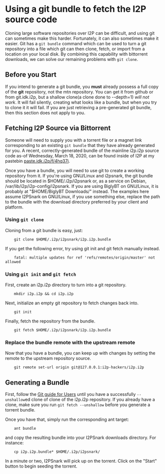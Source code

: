 Using a git bundle to fetch the I2P source code
=================================================

Cloning large software repositories over I2P can be difficult, and using git can
sometimes make this harder. Fortunately, it can also sometimes make it easier.
Git has a ```git bundle``` command which can be used to turn a git repository
into a file which git can then clone, fetch, or import from a location on your
local disk. By combining this capability with bittorrent downloads, we can solve
our remaining problems with ```git clone```.

Before you Start
----------------

If you intend to generate a git bundle, you **must** already possess a full copy
of the **git** repository, not the mtn repository. You can get it from github
or from git.idk.i2p, but a shallow clone(a clone done to --depth=1) *will not*
*work*. It will fail silently, creating what looks like a bundle, but when you
try to clone it it will fail. If you are just retrieving a pre-generated git
bundle, then this section does not apply to you.

Fetching I2P Source via Bittorrent
----------------------------------

Someone will need to supply you with a torrent file or a magnet link
corresponding to an existing ```git bundle``` that they have already generated
for you. A recent, correctly-generated bundle of the mainline i2p.i2p source
code as-of Wednesday, March 18, 2020, can be found inside of I2P at my pastebin
[paste.idk.i2p/f/4hq37i](http://paste.idk.i2p/f/4hq37i).

Once you have a bundle, you will need to use git to create a working repository
from it. If you're using GNU/Linux and i2psnark, the git bundle should be
located in \$HOME/.i2p/i2psnark or, as a service on Debian,
/var/lib/i2p/i2p-config/i2psnark. If you are using BiglyBT on GNU/Linux, it is
probably at "\$HOME/BiglyBT Downloads/" instead. The examples here assume
I2PSnark on GNU/Linux, if you use something else, replace the path to the
bundle with the download directory preferred by your client and platform.

### Using `git clone`

Cloning from a git bundle is easy, just:

        git clone $HOME/.i2p/i2psnark/i2p.i2p.bundle

If you get the following error, try using git init and git fetch manually
instead.

        fatal: multiple updates for ref 'refs/remotes/origin/master' not allowed

### Using `git init` and `git fetch`

First, create an i2p.i2p directory to turn into a git repository.

        mkdir i2p.i2p && cd i2p.i2p

Next, initialize an empty git repository to fetch changes back into.

        git init

Finally, fetch the repository from the bundle.

        git fetch $HOME/.i2p/i2psnark/i2p.i2p.bundle

### Replace the bundle remote with the upstream remote

Now that you have a bundle, you can keep up with changes by setting the remote
to the upstream repository source.

        git remote set-url origin git@127.0.0.1:i2p-hackers/i2p.i2p

Generating a Bundle
-------------------

First, follow the [Git guide for Users](GIT.md) until you have a successfully
```--unshallow```ed clone of clone of the i2p.i2p repository. If you already
have a clone, make sure you run ```git fetch --unshallow``` before you generate
a torrent bundle.

Once you have that, simply run the corresponding ant target:

        ant bundle

and copy the resulting bundle into your I2PSnark downloads directory. For
instance:

        cp i2p.i2p.bundle* $HOME/.i2p/i2psnark/

In a minute or two, I2PSnark will pick up on the torrent. Click on the "Start"
button to begin seeding the torrent.
